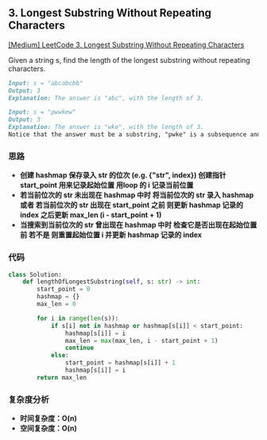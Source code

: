 ## **3. Longest Substring Without Repeating Characters**

[[Medium] LeetCode 3. Longest Substring Without Repeating Characters](https://leetcode.com/problems/longest-substring-without-repeating-characters/)

Given a string s, find the length of the longest
substring without repeating characters.

```markdown
Input: s = "abcabcbb"
Output: 3
Explanation: The answer is "abc", with the length of 3.
```

```markdown
Input: s = "pwwkew"
Output: 3
Explanation: The answer is "wke", with the length of 3.
Notice that the answer must be a substring, "pwke" is a subsequence and not a substring.
```

### **思路**
* **创建 hashmap 保存录入 str 的位次 (e.g. {"str", index}) 创建指针 start_point 用来记录起始位置 用loop 的 i 记录当前位置**
* **若当前位次的 str 未出现在 hashmap 中时 将当前位次的 str 录入 hashmap 或者 若当前位次的 str 出现在 start_point 之前 则更新 hashmap 记录的 index 之后更新 max_len (i - start_point + 1)**
* **当搜索到当前位次的 str 曾出现在 hashmap 中时 检查它是否出现在起始位置前 若不是 则重置起始位置 i 并更新 hashmap 记录的 index**

### **代码**

``` python
class Solution:
    def lengthOfLongestSubstring(self, s: str) -> int:
        start_point = 0
        hashmap = {}
        max_len = 0

        for i in range(len(s)):
            if s[i] not in hashmap or hashmap[s[i]] < start_point:
                hashmap[s[i]] = i
                max_len = max(max_len, i - start_point + 1)
                continue
            else:
                start_point = hashmap[s[i]] + 1
                hashmap[s[i]] = i
        return max_len
```
### **复杂度分析**
* **时间复杂度：O(n)**
* **空间复杂度：O(n)**
